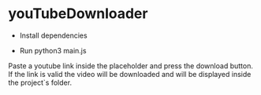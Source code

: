 # youTubeDownloader


- Install dependencies

- Run python3 main.js

Paste a youtube link inside the placeholder and press the download button. 
If the link is valid the video will be downloaded and will be displayed inside the project`s folder.


